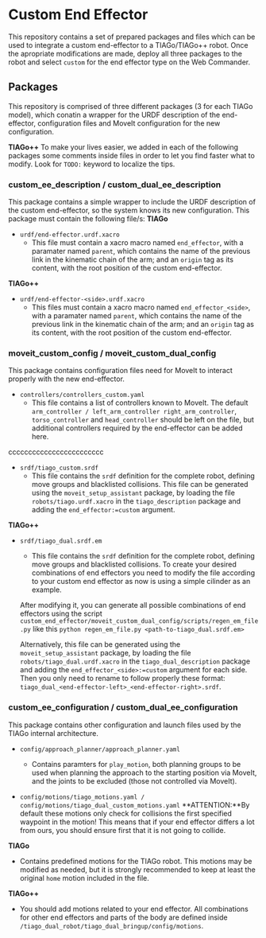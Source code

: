 # Custom End Effector
This repository contains a set of prepared packages and files which can be used to integrate a custom end-effector to a TIAGo/TIAGo++ robot. Once the apropriate modifications are made, deploy all three packages to the robot and select `custom` for the end effector type on the Web Commander.

## Packages
This repository is comprised of three different packages (3 for each TIAGo model), which conatin a wrapper for the URDF description of the end-effector, configuration files and MoveIt configuration for the new configuration.

**TIAGo++**
To make your lives easier, we added in each of the following packages some comments inside files in order to let you find faster what to modify. Look for `TODO:` keyword to localize the tips.

### custom_ee_description / custom_dual_ee_description
This package contains a simple wrapper to include the URDF description of the custom end-effector, so the system knows its new configuration. This package must contain the following file/s:
**TIAGo**
* `urdf/end-effector.urdf.xacro`
  * This file must contain a xacro macro named `end_effector`, with a paramater named `parent`, which contains the name of the previous link in the kinematic chain of the arm; and an `origin` tag as its content, with the root position of the custom end-effector.

**TIAGo++**
* `urdf/end-effector-<side>.urdf.xacro`
  * This files must contain a xacro macro named `end_effector_<side>`, with a paramater named `parent`, which contains the name of the previous link in the kinematic chain of the arm; and an `origin` tag as its content, with the root position of the custom end-effector.

### moveit_custom_config / moveit_custom_dual_config
This package contains configuration files need for MoveIt to interact properly with the new end-effector.
* `controllers/controllers_custom.yaml`
  * This file contains a list of controllers known to MoveIt. The default `arm_controller / left_arm_controller right_arm_controller`, `torso_controller` and `head_controller` should be left on the file, but additional controllers required by the end-effector can be added here.

cccccccccccccccccccccccc
*  `srdf/tiago_custom.srdf`
   * This file contains the `srdf` definition for the complete robot, defining move groups and blacklisted collisions. This file can be generated using the `moveit_setup_assistant` package, by loading the file `robots/tiago.urdf.xacro` in the `tiago_description` package and adding the `end_effector:=custom` argument.

**TIAGo++**
*  `srdf/tiago_dual.srdf.em`
   * This file contains the `srdf` definition for the complete robot, defining move groups and blacklisted collisions. To create your desired combinations of end effectors you need to modify the file according to your custom end effector as now is using a simple cilinder as an example.

   After modifying it, you can generate all possible combinations of end effectors using the script `custom_end_effector/moveit_custom_dual_config/scripts/regen_em_file.py` like this `python regen_em_file.py <path-to-tiago_dual.srdf.em>`
   
   Alternatively, this file can be generated using the `moveit_setup_assistant` package, by loading the file `robots/tiago_dual.urdf.xacro` in the `tiago_dual_description` package and adding the `end_effector_<side>:=custom` argument for each side. Then you only need to rename to follow properly these format: `tiago_dual_<end-effector-left>_<end-effector-right>.srdf`.

### custom_ee_configuration / custom_dual_ee_configuration
This package contains other configuration and launch files used by the TIAGo internal architecture.
* `config/approach_planner/approach_planner.yaml`
  * Contains paramters for `play_motion`, both planning groups to be used when planning the approach to the starting position via MoveIt, and the joints to be excluded (those not controlled via MoveIt).

* `config/motions/tiago_motions.yaml / config/motions/tiago_dual_custom_motions.yaml`
  **ATTENTION:**By default these motions only check for collisions the first specified waypoint in the motion! This means that if your end effector differs a lot from ours, you should ensure first that it is not going to collide.

**TIAGo**
   * Contains predefined motions for the TIAGo robot. This motions may be modified as needed, but it is strongly recommended to keep at least the original `home` motion included in the file.

**TIAGo++**
   * You should add motions related to your end effector. All combinations for other end effectors and parts of the body are defined inside `/tiago_dual_robot/tiago_dual_bringup/config/motions`.
